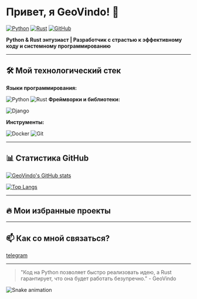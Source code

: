 # Привет, я GeoVindo! 👋

[![Python](https://img.shields.io/badge/Python-3776AB?style=for-the-badge&logo=python&logoColor=white)](https://www.python.org/)
[![Rust](https://img.shields.io/badge/Rust-000000?style=for-the-badge&logo=rust&logoColor=white)](https://www.rust-lang.org/)
[![GitHub](https://img.shields.io/badge/GitHub-100000?style=for-the-badge&logo=github&logoColor=white)](https://github.com/GeoVindo)

**Python & Rust энтузиаст | Разработчик с страстью к эффективному коду и системному программированию**

---

## 🛠️ Мой технологический стек

**Языки программирования:**

![Python](https://img.shields.io/badge/Python-3776AB?style=flat-square&logo=python&logoColor=white)
![Rust](https://img.shields.io/badge/Rust-000000?style=flat-square&logo=rust&logoColor=white)
**Фреймворки и библиотеки:**

![Django](https://img.shields.io/badge/Django-092E20?style=flat-square&logo=django&logoColor=white)


**Инструменты:**

![Docker](https://img.shields.io/badge/Docker-2496ED?style=flat-square&logo=docker&logoColor=white)
![Git](https://img.shields.io/badge/Git-F05032?style=flat-square&logo=git&logoColor=white)

---

## 📊 Статистика GitHub

[![GeoVindo's GitHub stats](https://github-readme-stats.vercel.app/api?username=GeoVindo&show_icons=true&theme=radical)](https://github.com/GeoVindo)

[![Top Langs](https://github-readme-stats.vercel.app/api/top-langs/?username=GeoVindo&layout=compact&theme=radical&hide=html,css)](https://github.com/GeoVindo)

---

## 🔥 Мои избранные проекты


---

## 📫 Как со мной связаться?

[telegram](https://t.me/egorikgq)

---

> "Код на Python позволяет быстро реализовать идею, а Rust гарантирует, что она будет работать безупречно." - GeoVindo

![Snake animation](https://github.com/GeoVindo/GeoVindo/blob/output/github-contribution-grid-snake.svg)
